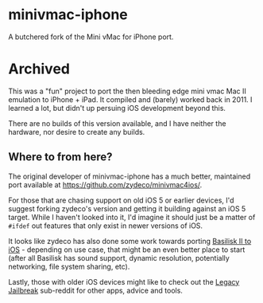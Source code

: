 # minivmac-iphone
A butchered fork of the Mini vMac for iPhone port.

# Archived
This was a "fun" project to port the then bleeding edge mini vmac Mac II emulation to iPhone + iPad. It compiled and (barely) worked back in 2011. 
I learned a lot, but didn't up persuing iOS development beyond this.

There are no builds of this version available, and I have neither the hardware, nor desire to create any builds. 

## Where to from here?
The original developer of minivmac-iphone has a much better, maintained port available at https://github.com/zydeco/minivmac4ios/. 

For those that are chasing support on old iOS 5 or earlier devices, I'd suggest forking zydeco's version and getting it building against an iOS 5 target. 
While I haven't looked into it, I'd imagine it should just be a matter of `#ifdef` out features that only exist in newer versions of iOS. 

It looks like zydeco has also done some work towards porting [Basilisk II to iOS](https://github.com/zydeco/macemu/tree/ios) - depending on
use case, that might be an even better place to start (after all Basilisk has sound support, dynamic resolution, potentially networking, 
file system sharing, etc). 

Lastly, those with older iOS devices might like to check out the [Legacy Jailbreak](https://www.reddit.com/r/LegacyJailbreak/) sub-reddit for
other apps, advice and tools. 
